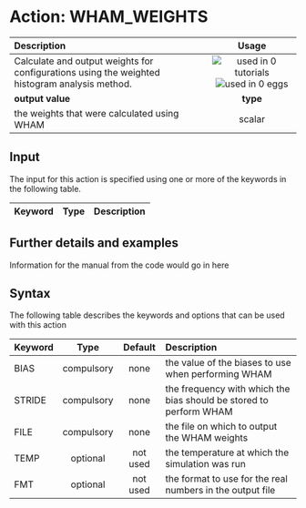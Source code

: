 # Action: WHAM_WEIGHTS

| Description    | Usage |
|:--------|:--------:|
| Calculate and output weights for configurations using the weighted histogram analysis method. | ![used in 0 tutorials](https://img.shields.io/badge/tutorials-0-red.svg)![used in 0 eggs](https://img.shields.io/badge/nest-0-red.svg)|
 | **output value** | **type** |
| the weights that were calculated using WHAM | scalar |

## Input

The input for this action is specified using one or more of the keywords in the following table.

| Keyword |  Type | Description |
|:--------|:------:|:-----------|


## Further details and examples 
Information for the manual from the code would go in here 
## Syntax 
The following table describes the keywords and options that can be used with this action 

| Keyword | Type | Default | Description |
|:-------|:----:|:-------:|:-----------|
| BIAS | compulsory | none |  the value of the biases to use when performing WHAM |
| STRIDE | compulsory | none |  the frequency with which the bias should be stored to perform WHAM |
| FILE | compulsory | none | the file on which to output the WHAM weights |
| TEMP | optional | not used | the temperature at which the simulation was run |
| FMT | optional | not used | the format to use for the real numbers in the output file |
